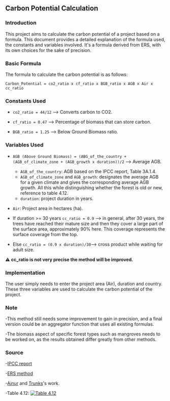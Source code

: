 ## Carbon Potential Calculation


### Introduction
This project aims to calculate the carbon potential of a project based on a formula. This document provides a detailed explanation of the formula used, the constants and variables involved. It's a formula derived from ERS, with its own choices for the sake of precision.


### Basic Formula
The formula to calculate the carbon potential is as follows:

```Carbon_Potential = co2_ratio x cf_ratio x BGB_ratio x AGB x Air x cc_ratio```


### Constants Used
- ```co2_ratio = 44/12``` --> Converts carbon to CO2.
  
- ```cf_ratio = 0.47``` --> Percentage of biomass that can store carbon.
  
- ```BGB_ratio = 1.25``` --> Below Ground Biomass ratio.


### Variables Used
- ```AGB (Above Ground Biomass) = (ABG_of_the_country + (AGB_of_climate_zone + (AGB_growth x duration))/2``` --> Average AGB.

  - ```AGB_of_the_country```: AGB based on the IPCC report, Table 3A.1.4.
  - ```AGB_of_climate_zone``` and ```AGB_growth```: designates the average AGB for a given climate and gives the corresponding average AGB growth. All this while distinguishing whether the forest is old or new, reference to table 4.12.
  - ```duration```: project duration in years.
  
- ```Air```: Project area in hectares (ha).

-  If duration >= 30 years ```cc_ratio = 0.9``` --> in general, after 30 years, the trees have reached their mature size and then they cover a large part of the surface area, approximately 90% here. This coverage represents the surface coverage from the top.
-  Else ```cc_ratio = (0.9 x duration)/30```--> cross product while waiting for adult size.

⚠️ **cc_ratio is not very precise the method will be improved.**


### Implementation
The user simply needs to enter the project area (Air), duration and country. These three variables are used to calculate the carbon potential of the project.

### Note
-This method still needs some improvement to gain in precision, and a final version could be an aggregator function that uses all existing formulas.

-The biomass aspect of specific forest types such as mangroves needs to be worked on, as the results obtained differ greatly from other methods.

### Source
-[IPCC report](https://www.ipcc.ch/site/assets/uploads/2018/03/GPG_LULUCF_FULLEN.pdf)

-[ERS method](https://docs.ers.org/standard1.0/m001-quantification-methodology-for-terrestrial-forests.pdf)

-[Ainur](https://github.com/julienbrs) and [Trunks](https://github.com/tekkac)'s work. 

-Table 4.12:
[![Table 4.12](https://github.com/axelizsak/carbon_potential_estimator/assets/98711930/cda8d9f3-8ab4-44b0-bdf8-884d0ab06975)](https://github.com/axelizsak/carbon_potential_estimator/assets/98711930/cda8d9f3-8ab4-44b0-bdf8-884d0ab06975)

